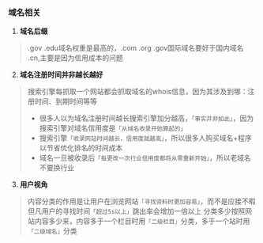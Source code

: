### 域名相关
1. **域名后缀**

> .gov .edu域名权重是最高的，.com .org .gov国际域名要好于国内域名 .cn,主要是因为信用成本的问题

2. **域名注册时间并非越长越好**

> 搜索引擎每抓取一个网站都会抓取域名的whois信息，因为其涉及到哪：注册时间、到期时间等等
> - 很多人以为域名注册时间越长搜索引擎加分越高，`「事实并非如此」`，因为搜索引擎对域名信用度是`「从域名收录开始算起的」`
>  - 搜索引擎`「收录网站时间越长，信用度就越高」`，所以很多人购买域名+程序以节省优化排名的时间成本
>   - 域名一旦被收录后`「每更改一次行业信用度都将从零重新开始」`，所以老域名不要换行业

3.  **用户视角**

> 内容分类的作用是让用户在浏览网站`「寻找资料时更加容易」`，而不是应接不暇
> 但凡用户的寻找时间`「超过5s以上」`跳出率会增加一倍以上
> 分类多少按照网站内容多少来，内容多于一个栏目时用`「二级栏目」`分类，多于一个站时用`「二级域名」`分类